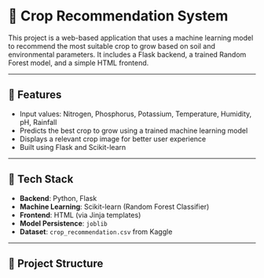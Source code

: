 # 🌾 Crop Recommendation System

This project is a web-based application that uses a machine learning model to recommend the most suitable crop to grow based on soil and environmental parameters. It includes a Flask backend, a trained Random Forest model, and a simple HTML frontend.

---

## 🚀 Features

- Input values: Nitrogen, Phosphorus, Potassium, Temperature, Humidity, pH, Rainfall
- Predicts the best crop to grow using a trained machine learning model
- Displays a relevant crop image for better user experience
- Built using Flask and Scikit-learn

---

## 🧠 Tech Stack

- **Backend**: Python, Flask
- **Machine Learning**: Scikit-learn (Random Forest Classifier)
- **Frontend**: HTML (via Jinja templates)
- **Model Persistence**: `joblib`
- **Dataset**: `crop_recommendation.csv` from Kaggle

---

## 📁 Project Structure

